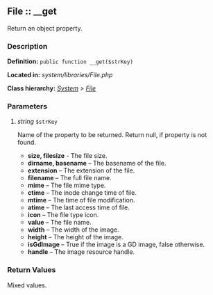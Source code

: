 
File :: __get
-------------------------------------------

Return an object property.


### Description ###

**Definition:** `public function __get($strKey)`

**Located in:** *system/libraries/File.php*

**Class hierarchy:** *[System](../System.md) > [File](../File.md)*


### Parameters ###

1. *string* `$strKey`

	Name of the property to be returned. Return null, if property is not found.
	- **size, filesize** -
		The file size.
	- **dirname, basename** –
		The basename of the file.
	- **extension** –
		The extension of the file.
	- **filename** –
		The full file name.
	- **mime** –
		The file mime type.
	- **ctime** –
		The inode change time of file.
	- **mtime** –
		The time of file modification.
	- **atime** –
		The last access time of file.
	- **icon** –
		The file type icon.
	- **value** –
		The file name.
	- **width** –
		The width of the image.
	- **height** –
		The height of the image.
	- **isGdImage** –
		True if the image is a GD image, false otherwise.
	- **handle** –
		The image resource handle.


### Return Values ###

Mixed values.

